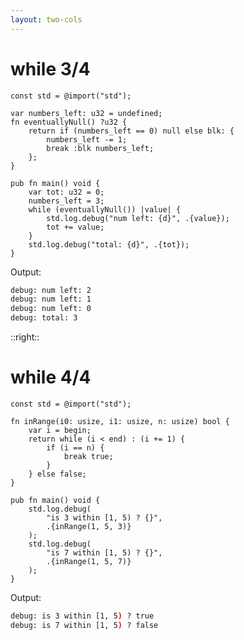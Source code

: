 ```yaml
---
layout: two-cols
---
```

<h1>while 3/4</h1>

<Transform scale="0.85">

```zig {all|14|all}
const std = @import("std");

var numbers_left: u32 = undefined;
fn eventuallyNull() ?u32 {
    return if (numbers_left == 0) null else blk: {
        numbers_left -= 1;
        break :blk numbers_left;
    };
}

pub fn main() void {
    var tot: u32 = 0;
    numbers_left = 3;
    while (eventuallyNull()) |value| {
        std.log.debug("num left: {d}", .{value});
        tot += value;
    }
    std.log.debug("total: {d}", .{tot});
}
```

Output:

```sh
debug: num left: 2
debug: num left: 1
debug: num left: 0
debug: total: 3
```

</Transform>

::right::

<h1>while 4/4</h1>

<Transform scale="0.85">

```zig {all|9|all}
const std = @import("std");

fn inRange(i0: usize, i1: usize, n: usize) bool {
    var i = begin;
    return while (i < end) : (i += 1) {
        if (i == n) {
            break true;
        }
    } else false;
}

pub fn main() void {
    std.log.debug(
        "is 3 within [1, 5) ? {}",
        .{inRange(1, 5, 3)}
    );
    std.log.debug(
        "is 7 within [1, 5) ? {}",
        .{inRange(1, 5, 7)}
    );
}
```

Output:

```sh
debug: is 3 within [1, 5) ? true
debug: is 7 within [1, 5) ? false
```

</Transform>

<!--
We can use a **capture** in a `while` loop. If the captured value is null, the while exits automatically.

Maybe cite:

- `labeled while`: https://ziglang.org/documentation/master/#Labeled-while
- `inline while`: https://ziglang.org/documentation/master/#inline-while
-->
